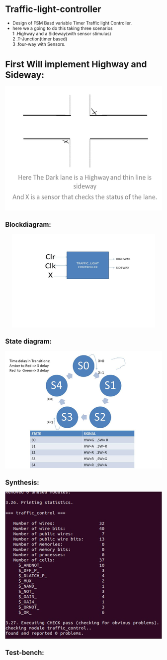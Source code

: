 # Traffic-light-controller
- Design of FSM Basd variable Timer Traffic light Controller.
- here we a going to do this taking three scenarios<br /> 
  1 .Highway and a Sideway(with sensor stimulus)<br />
  2 .T-Junction(timer based)<br />
  3 .four-way with Sensors.<br />
# First Will implement Highway and Sideway:
<p align="center">
  <img width="600" height="400" src="traffic_sw_hw/diagram_sw_hw/Slide1.JPG">
</p>

## Blockdiagram:
 
 <p align="center">
   <img width="460" height="300"  src="traffic_sw_hw/diagram_sw_hw/Blockdiagram_sw_hw.jpg">
 </p>

## State diagram:
 
 <p align="center">
   <img src="traffic_sw_hw/diagram_sw_hw/State diagram.jpg">
 </p>
 

##  Synthesis:

 <p align="center">
   <img  src="traffic_sw_hw/diagram_sw_hw/synth_.jpg">
 </p>

##  Test-bench:
